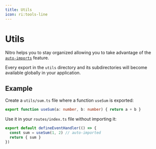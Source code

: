 ```yaml
---
title: Utils
icon: ri:tools-line
---
```


# Utils

Nitro helps you to stay organized allowing you to take advantage of the [`auto-imports`](auto-imports.md) feature.

Every export in the `utils` directory and its subdirectories will become available globally in your application.

## Example

Create a `utils/sum.ts` file where a function `useSum` is exported:

```ts [utils/sum.ts]
export function useSum(a: number, b: number) { return a + b }
```

Use it in your `routes/index.ts` file without importing it:

```ts [routes/index.ts]
export default defineEventHandler(() => {
  const sum = useSum(1, 2) // auto-imported
  return { sum }
})
```
